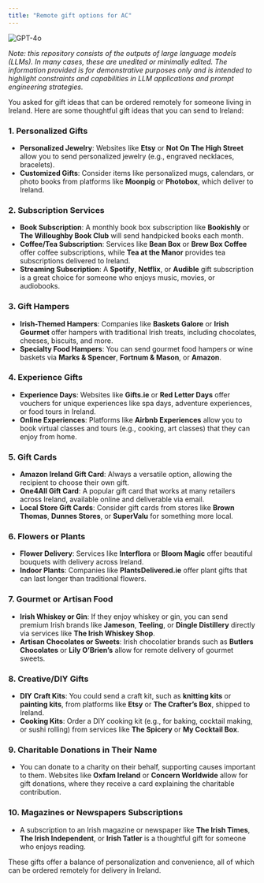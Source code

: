 ```yaml
---
title: "Remote gift options for AC"
---
```

![GPT-4o](https://img.shields.io/badge/GPT--4o-3333FF?style=for-the-badge&logo=openai&logoColor=white)



*Note: this repository consists of the outputs of large language models (LLMs). In many cases, these are unedited or minimally edited. The information provided is for demonstrative purposes only and is intended to highlight constraints and capabilities in LLM applications and prompt engineering strategies.*


You asked for gift ideas that can be ordered remotely for someone living in Ireland. Here are some thoughtful gift ideas that you can send to Ireland:

### 1. **Personalized Gifts**
   - **Personalized Jewelry**: Websites like **Etsy** or **Not On The High Street** allow you to send personalized jewelry (e.g., engraved necklaces, bracelets).
   - **Customized Gifts**: Consider items like personalized mugs, calendars, or photo books from platforms like **Moonpig** or **Photobox**, which deliver to Ireland.

### 2. **Subscription Services**
   - **Book Subscription**: A monthly book box subscription like **Bookishly** or **The Willoughby Book Club** will send handpicked books each month.
   - **Coffee/Tea Subscription**: Services like **Bean Box** or **Brew Box Coffee** offer coffee subscriptions, while **Tea at the Manor** provides tea subscriptions delivered to Ireland.
   - **Streaming Subscription**: A **Spotify**, **Netflix**, or **Audible** gift subscription is a great choice for someone who enjoys music, movies, or audiobooks.

### 3. **Gift Hampers**
   - **Irish-Themed Hampers**: Companies like **Baskets Galore** or **Irish Gourmet** offer hampers with traditional Irish treats, including chocolates, cheeses, biscuits, and more.
   - **Specialty Food Hampers**: You can send gourmet food hampers or wine baskets via **Marks & Spencer**, **Fortnum & Mason**, or **Amazon**.

### 4. **Experience Gifts**
   - **Experience Days**: Websites like **Gifts.ie** or **Red Letter Days** offer vouchers for unique experiences like spa days, adventure experiences, or food tours in Ireland.
   - **Online Experiences**: Platforms like **Airbnb Experiences** allow you to book virtual classes and tours (e.g., cooking, art classes) that they can enjoy from home.

### 5. **Gift Cards**
   - **Amazon Ireland Gift Card**: Always a versatile option, allowing the recipient to choose their own gift.
   - **One4All Gift Card**: A popular gift card that works at many retailers across Ireland, available online and deliverable via email.
   - **Local Store Gift Cards**: Consider gift cards from stores like **Brown Thomas**, **Dunnes Stores**, or **SuperValu** for something more local.

### 6. **Flowers or Plants**
   - **Flower Delivery**: Services like **Interflora** or **Bloom Magic** offer beautiful bouquets with delivery across Ireland.
   - **Indoor Plants**: Companies like **PlantsDelivered.ie** offer plant gifts that can last longer than traditional flowers.

### 7. **Gourmet or Artisan Food**
   - **Irish Whiskey or Gin**: If they enjoy whiskey or gin, you can send premium Irish brands like **Jameson**, **Teeling**, or **Dingle Distillery** directly via services like **The Irish Whiskey Shop**.
   - **Artisan Chocolates or Sweets**: Irish chocolatier brands such as **Butlers Chocolates** or **Lily O’Brien’s** allow for remote delivery of gourmet sweets.

### 8. **Creative/DIY Gifts**
   - **DIY Craft Kits**: You could send a craft kit, such as **knitting kits** or **painting kits**, from platforms like **Etsy** or **The Crafter’s Box**, shipped to Ireland.
   - **Cooking Kits**: Order a DIY cooking kit (e.g., for baking, cocktail making, or sushi rolling) from services like **The Spicery** or **My Cocktail Box**.

### 9. **Charitable Donations in Their Name**
   - You can donate to a charity on their behalf, supporting causes important to them. Websites like **Oxfam Ireland** or **Concern Worldwide** allow for gift donations, where they receive a card explaining the charitable contribution.

### 10. **Magazines or Newspapers Subscriptions**
   - A subscription to an Irish magazine or newspaper like **The Irish Times**, **The Irish Independent**, or **Irish Tatler** is a thoughtful gift for someone who enjoys reading.

These gifts offer a balance of personalization and convenience, all of which can be ordered remotely for delivery in Ireland.